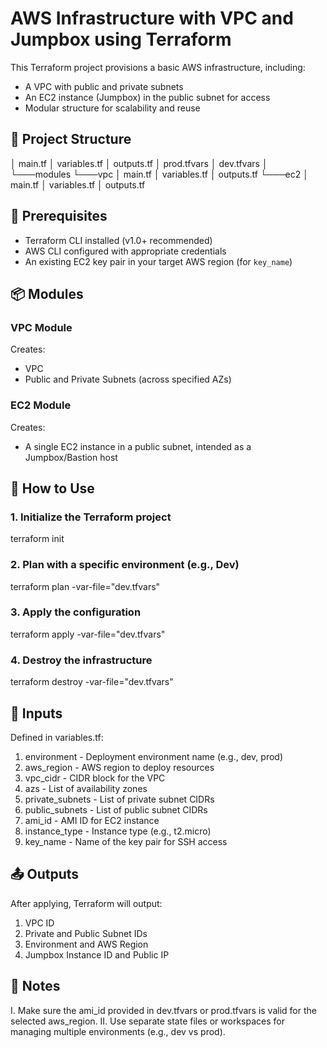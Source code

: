 # AWS Infrastructure with VPC and Jumpbox using Terraform

This Terraform project provisions a basic AWS infrastructure, including:
- A VPC with public and private subnets
- An EC2 instance (Jumpbox) in the public subnet for access
- Modular structure for scalability and reuse

## 📁 Project Structure

│   main.tf
│   variables.tf
│   outputs.tf
│   prod.tfvars
│   dev.tfvars
│
└───modules
    └───vpc
        │   main.tf
        │   variables.tf
        │   outputs.tf
    └───ec2
        │   main.tf
        │   variables.tf
        │   outputs.tf

## 🔧 Prerequisites

- Terraform CLI installed (v1.0+ recommended)
- AWS CLI configured with appropriate credentials
- An existing EC2 key pair in your target AWS region (for `key_name`)

## 📦 Modules

### VPC Module
Creates:
- VPC
- Public and Private Subnets (across specified AZs)

### EC2 Module
Creates:
- A single EC2 instance in a public subnet, intended as a Jumpbox/Bastion host

## 🚀 How to Use

### 1. Initialize the Terraform project

terraform init

### 2. Plan with a specific environment (e.g., Dev)

terraform plan -var-file="dev.tfvars"

### 3. Apply the configuration

terraform apply -var-file="dev.tfvars"

### 4. Destroy the infrastructure

terraform destroy -var-file="dev.tfvars"

## 📝 Inputs

Defined in variables.tf:
1. environment - Deployment environment name (e.g., dev, prod)
2. aws_region - AWS region to deploy resources
3. vpc_cidr - CIDR block for the VPC
4. azs - List of availability zones
5. private_subnets - List of private subnet CIDRs
6. public_subnets - List of public subnet CIDRs
7. ami_id - AMI ID for EC2 instance
8. instance_type - Instance type (e.g., t2.micro)
9. key_name - Name of the key pair for SSH access

## 📤 Outputs
After applying, Terraform will output:

1. VPC ID
2. Private and Public Subnet IDs
3. Environment and AWS Region
4. Jumpbox Instance ID and Public IP

## 📌 Notes
I. Make sure the ami_id provided in dev.tfvars or prod.tfvars is valid for the selected aws_region.
II. Use separate state files or workspaces for managing multiple environments (e.g., dev vs prod).
